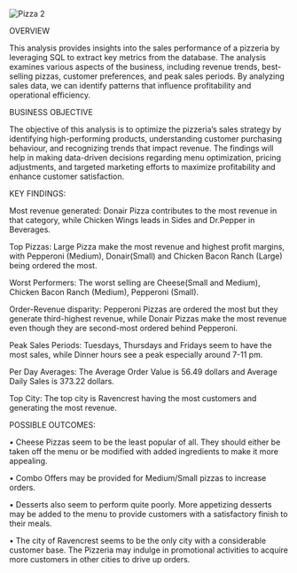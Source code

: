 ![Pizza 2](https://github.com/user-attachments/assets/b350bf82-16bb-4b09-bd2c-60b212b1eaea)




OVERVIEW

This analysis provides insights into the sales performance of a pizzeria by leveraging SQL to extract key metrics from the database. The analysis examines various aspects of the business, including revenue trends, best-selling pizzas, customer preferences, and peak sales periods. By analyzing sales data, we can identify patterns that influence profitability and operational efficiency.

BUSINESS OBJECTIVE

The objective of this analysis is to optimize the pizzeria’s sales strategy by identifying high-performing products, understanding customer purchasing behaviour, and recognizing trends that impact revenue. The findings will help in making data-driven decisions regarding menu optimization, pricing adjustments, and targeted marketing efforts to maximize profitability and enhance customer satisfaction.


KEY FINDINGS:

Most revenue generated:
Donair Pizza contributes to the most revenue in that category, while Chicken Wings leads in Sides and Dr.Pepper in Beverages. 

Top Pizzas:
Large Pizza make the most revenue and highest profit margins, with Pepperoni (Medium), Donair(Small) and Chicken Bacon Ranch (Large) being ordered the most.

Worst Performers:
The worst selling are Cheese(Small and Medium), Chicken Bacon Ranch (Medium), Pepperoni (Small).

Order-Revenue disparity:
Pepperoni Pizzas are ordered the most but they generate third-highest revenue, while Donair Pizzas make the most revenue even though they are second-most ordered behind Pepperoni.

Peak Sales Periods:
Tuesdays, Thursdays and Fridays seem to have the most sales, while Dinner hours see a peak especially around 7-11 pm.

Per Day Averages:
The Average Order Value is 56.49 dollars and Average Daily Sales is 373.22 dollars. 

Top City:
The top city is Ravencrest having the most customers and generating the most revenue.


POSSIBLE OUTCOMES:

•	Cheese Pizzas seem to be the least popular of all. They should either be taken off the menu or be modified with added ingredients to make it more appealing.

•	Combo Offers may be provided for Medium/Small pizzas to increase orders.

•	Desserts also seem to perform quite poorly. More appetizing desserts may be added to the menu to provide customers with a satisfactory finish to their meals.

•	The city of Ravencrest seems to be the only city with a considerable customer base. The Pizzeria may indulge in promotional activities to acquire more customers in other cities to drive up orders.
